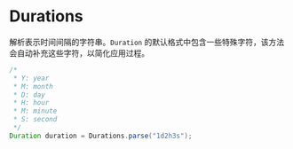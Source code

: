 # Durations

解析表示时间间隔的字符串。`Duration` 的默认格式中包含一些特殊字符，该方法会自动补充这些字符，以简化应用过程。

```java
/*
 * Y: year
 * M: month
 * D: day
 * H: hour
 * M: minute
 * S: second
 */
Duration duration = Durations.parse("1d2h3s");
```
